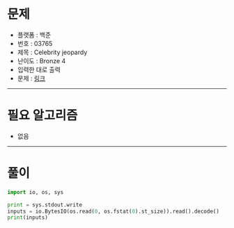 # 문제
- 플랫폼 : 백준
- 번호 : 03765
- 제목 : Celebrity jeopardy
- 난이도 : Bronze 4
- 입력한 대로 출력
- 문제 : <a href="https://www.acmicpc.net/problem/3765" target="_blank">링크</a>

---

# 필요 알고리즘
- 없음

---

# 풀이
```python
import io, os, sys

print = sys.stdout.write
inputs = io.BytesIO(os.read(0, os.fstat(0).st_size)).read().decode()
print(inputs)
```